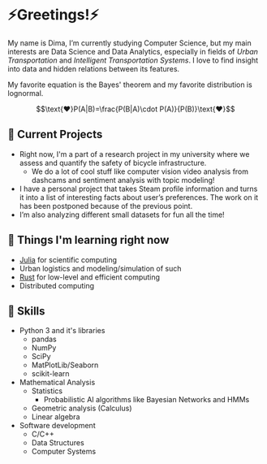 # ⚡Greetings!⚡
My name is Dima, I’m currently studying Computer Science, but my main interests are Data Science and Data Analytics, especially in fields of _Urban Transportation_ and _Intelligent Transportation Systems_. I love to find insight into data and hidden relations between its features.

My favorite equation is the Bayes' theorem and my favorite distribution is lognormal.

<div style="text-align: center;">
    
$$\text{❤️}P(A|B)=\frac{P(B|A)\cdot P(A)}{P(B)}\text{❤️}$$

</div>

## 🔬 Current Projects 

- Right now, I'm a part of a research project in my university where we assess and quantify the safety of bicycle infrastructure.
    - We do a lot of cool stuff like computer vision video analysis from dashcams and sentiment analysis with topic modeling!
- I have a personal project that takes Steam profile information and turns it into a list of interesting facts about user’s preferences. The work on it has been postponed because of the previous point.
- I’m also analyzing different small datasets for fun all the time!

## 📖 Things I'm learning right now
- [Julia](https://julialang.org) for scientific computing
- Urban logistics and modeling/simulation of such
- [Rust](https://www.rust-lang.org) for low-level and efficient computing
- Distributed computing

## 💪 Skills 
- Python 3 and it's libraries
  - pandas
  - NumPy
  - SciPy
  - MatPlotLib/Seaborn
  - scikit-learn
- Mathematical Analysis
  - Statistics
      - Probabilistic AI algorithms like Bayesian Networks and HMMs
  - Geometric analysis (Calculus)
  - Linear algebra
- Software development
  - C/C++
  - Data Structures
  - Computer Systems
<!--
## Links
- [LinkedIn](https://www.linkedin.com/in/medvedkov-d/)
- [Kaggle](https://www.kaggle.com/dimamdv)


**DimaMdv/DimaMdv** is a ✨ _special_ ✨ repository because its `README.md` (this file) appears on your GitHub profile.

Here are some ideas to get you started:

- 🔭 I’m currently working on ...
- 🌱 I’m currently learning ...
- 👯 I’m looking to collaborate on ...
- 🤔 I’m looking for help with ...
- 💬 Ask me about ...
- 📫 How to reach me: ...
- 😄 Pronouns: ...
- ⚡ Fun fact: ...
-->
